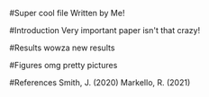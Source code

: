 #Super cool file
Written by Me!

#Introduction
Very important paper isn't that crazy!

#Results
wowza new results

#Figures
omg pretty pictures 

#References
Smith, J. (2020)
Markello, R. (2021)
